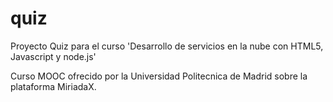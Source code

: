 # quiz
Proyecto Quiz para el curso 'Desarrollo de servicios en la nube con HTML5, Javascript y node.js'

Curso MOOC ofrecido por la Universidad Politecnica de Madrid sobre la plataforma MiriadaX.

